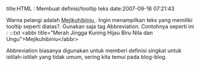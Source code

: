 title:HTML : Membuat definisi/tooltip teks
date:2007-09-16 07:21:43

Warna pelangi adalah
<abbr title="Merah Jingga Kuning Hijau Biru Nila dan Ungu">
 Mejikuhibiniu
</abbr>
.
Ingin menampilkan teks yang memiliki tooltip seperti diatas?. Gunakan saja tag Abbreviation. Contohnya seperti ini :
	:::txt
&lt;abbr title="Merah Jingga Kuning Hijau Biru Nila dan Ungu"&gt;Mejikuhibiniu&lt;/abbr&gt;

Abbreviation biasanya digunakan untuk memberi definisi singkat untuk istilah-istilah yang tidak umum, sering kita temui pada blog-blog.
